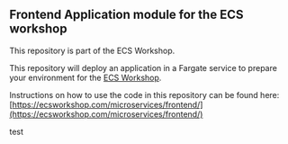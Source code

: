 ## Frontend Application module for the ECS workshop

This repository is part of the ECS Workshop.

This repository will deploy an application in a Fargate service to prepare your environment for the [ECS Workshop](https://ecsworkshop.com/).

Instructions on how to use the code in this repository can be found here: [https://ecsworkshop.com/microservices/frontend/](https://ecsworkshop.com/microservices/frontend/)

test
